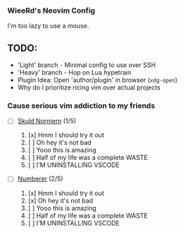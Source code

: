 ### WieeRd's Neovim Config

I'm too lazy to use a mouse.

## TODO:

- 'Light' branch - Minimal config to use over SSH
- 'Heavy' branch - Hop on Lua hypetrain
- Plugin Idea: Open 'author/plugin' in browser (`xdg-open`)
- Why do I prioritize ricing vim over actual projects

### Cause serious vim addiction to my friends  

- [ ] [Skuld Norniern](https://github.com/SkuldNorniern "fellow fox lover :D") (1/5)

	1. [x] Hmm I should try it out
	2. [ ] Oh hey it's not bad
	3. [ ] Yooo this is amazing
	4. [ ] Half of my life was a complete WASTE
	5. [ ] I'M UNINSTALLING VSCODE

- [ ] [Numberer](https://github.com/ybs1164) (2/5)

	1. [x] Hmm I should try it out
	2. [x] Oh hey it's not bad
	3. [ ] Yooo this is amazing
	4. [ ] Half of my life was a complete WASTE
	5. [ ] I'M UNINSTALLING VSCODE
